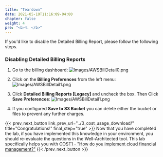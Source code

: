 ```yaml
---
title: "Teardown"
date: 2021-05-10T11:16:09-04:00
chapter: false
weight: 4
pre: "<b>4. </b>"
---
```


If you'd like to disable the Detailed Billing Report, please follow the following steps. 

### Disabling Detailed Billing Reports

1. Go to the billing dashboard:
![Images/AWSBillDetail0.png](/Cost/100_4_Cost_and_Usage_Analysis/Images/AWSBillDetail0.png?classes=lab_picture_small)
2. Click on the **Billing Preferences** from the left menu:
![Images/AWSBillDetail1.png](/Cost/100_4_Cost_and_Usage_Analysis/Images/AWSDownloadBill5.png?classes=lab_picture_small)
3. Click **Detailed Billing Reports [Legacy]** and uncheck the box. Then Click **Save Preferences**:
![Images/AWSBillDetail1.png](/Cost/100_4_Cost_and_Usage_Analysis/Images/AWSDownloadBill6.png?classes=lab_picture_small)


4. If you configured **Save to S3 Bucket** you can delete either the bucket or files to prevent any further charges. 

{{< prev_next_button link_prev_url="../3_cost_usage_download/"  title="Congratulations!" final_step="true" >}}
Now that you have completed the lab, if you have implemented this knowledge in your environment,
you should re-evaluate the questions in the Well-Architected tool. This lab specifically helps you with
[COST1 - "How do you implement cloud financial management?"](https://docs.aws.amazon.com/wellarchitected/latest/framework/a-practice-cloud-financial-management.html)
{{< /prev_next_button >}}
